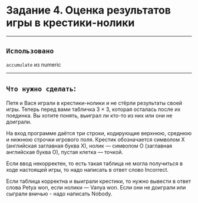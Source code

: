 # Задание 4. Оценка результатов игры в крестики-нолики

---
## `Использовано`

`accumulate` из numeric

---

## `Что нужно сделать`:

Петя и Вася играли в крестики-нолики и не стёрли результаты своей игры. 
Теперь перед вами табличка 3 × 3, которая осталась после их поединка. 
Вы хотите понять, выиграл ли кто-то из них или они не доиграли.

На вход программе даётся три строки, кодирующие верхнюю, среднюю и нижнюю строчки игрового поля. 
Крестик обозначается символом X (английская заглавная буква X), 
нолик — символом O (заглавная английская буква O), 
пустая клетка — точкой.

Если ввод некорректен, то есть такая таблица не могла получиться в ходе настоящей игры, 
то надо написать в ответ слово Incorrect.

Если таблица корректна и выиграли крестики, то нужно вывести в ответ слова Petya won, 
если нолики — Vanya won. Если они не доиграли или сыграли вничью - надо написать Nobody.


